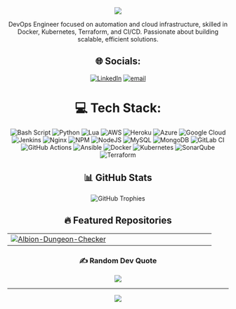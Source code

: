 <div align="center">

 <img src="https://capsule-render.vercel.app/api?type=waving&color=gradient&customColorList=0ea5e9,06b6d4,0284c7&height=200&section=header&text=TheOnlyWitcher.&fontSize=80&fontAlignY=35&animation=fadeIn" />    

DevOps Engineer focused on automation and cloud infrastructure, skilled in Docker, Kubernetes, Terraform, and CI/CD. Passionate about building scalable, efficient solutions.
  
  

## 🌐 Socials:
[![LinkedIn](https://img.shields.io/badge/LinkedIn-%230077B5.svg?logo=linkedin&logoColor=white)](https://linkedin.com/in/ahmedredadev) [![email](https://img.shields.io/badge/Email-D14836?logo=gmail&logoColor=white)](mailto:ahmedreda4014@gmail.com) 

# 💻 Tech Stack:
![Bash Script](https://img.shields.io/badge/bash_script-%23121011.svg?style=for-the-badge&logo=gnu-bash&logoColor=white) ![Python](https://img.shields.io/badge/python-3670A0?style=for-the-badge&logo=python&logoColor=ffdd54) ![Lua](https://img.shields.io/badge/lua-%232C2D72.svg?style=for-the-badge&logo=lua&logoColor=white) ![AWS](https://img.shields.io/badge/AWS-%23FF9900.svg?style=for-the-badge&logo=amazon-aws&logoColor=white) ![Heroku](https://img.shields.io/badge/heroku-%23430098.svg?style=for-the-badge&logo=heroku&logoColor=white) ![Azure](https://img.shields.io/badge/azure-%230072C6.svg?style=for-the-badge&logo=microsoftazure&logoColor=white) ![Google Cloud](https://img.shields.io/badge/GoogleCloud-%234285F4.svg?style=for-the-badge&logo=google-cloud&logoColor=white) ![Jenkins](https://img.shields.io/badge/jenkins-%232C5263.svg?style=for-the-badge&logo=jenkins&logoColor=white) ![Nginx](https://img.shields.io/badge/nginx-%23009639.svg?style=for-the-badge&logo=nginx&logoColor=white) ![NPM](https://img.shields.io/badge/NPM-%23CB3837.svg?style=for-the-badge&logo=npm&logoColor=white) ![NodeJS](https://img.shields.io/badge/node.js-6DA55F?style=for-the-badge&logo=node.js&logoColor=white) ![MySQL](https://img.shields.io/badge/mysql-4479A1.svg?style=for-the-badge&logo=mysql&logoColor=white) ![MongoDB](https://img.shields.io/badge/MongoDB-%234ea94b.svg?style=for-the-badge&logo=mongodb&logoColor=white) ![GitLab CI](https://img.shields.io/badge/gitlab%20CI-%23181717.svg?style=for-the-badge&logo=gitlab&logoColor=white) ![GitHub Actions](https://img.shields.io/badge/github%20actions-%232671E5.svg?style=for-the-badge&logo=githubactions&logoColor=white) ![Ansible](https://img.shields.io/badge/ansible-%231A1918.svg?style=for-the-badge&logo=ansible&logoColor=white) ![Docker](https://img.shields.io/badge/docker-%230db7ed.svg?style=for-the-badge&logo=docker&logoColor=white) ![Kubernetes](https://img.shields.io/badge/kubernetes-%23326ce5.svg?style=for-the-badge&logo=kubernetes&logoColor=white) ![SonarQube](https://img.shields.io/badge/SonarQube-black?style=for-the-badge&logo=sonarqube&logoColor=4E9BCD) ![Terraform](https://img.shields.io/badge/terraform-%235835CC.svg?style=for-the-badge&logo=terraform&logoColor=white)
 ## :bar_chart: GitHub Stats
  
  <img src="https://github-profile-trophy.vercel.app/?username=theonlywitcher&theme=juicyfresh&no-frame=true&row=1&https://github-profile-trophy.vercel.app/?username=theonlywitcher&theme=juicyfresh&no-frame=true&row=1&column=6&margin-w=15&no-bg=true" alt="GitHub Trophies" />


## :fire: Featured Repositories

<table>
<tr><td align="center" width="50%"><a href="https://github.com/theonlywitcher/Albion-Dungeon-Checker"><img src="https://github-readme-stats.vercel.app/api/pin/?username=theonlywitcher&repo=Albion-Dungeon-Checker&theme=tokyonight&show_owner=false" alt="Albion-Dungeon-Checker" /></a></td><td width="50%"></td></tr>
</table>

### ✍️ Random Dev Quote
![](https://quotes-github-readme.vercel.app/api?type=horizontal&theme=radical)

---
[![](https://visitcount.itsvg.in/api?id=theonlywitcher&icon=0&color=0)](https://visitcount.itsvg.in)

<!-- Proudly created with GPRM ( https://gprm.itsvg.in ) -->
